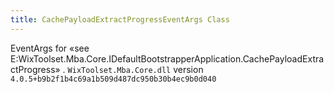 ```yaml
---
title: CachePayloadExtractProgressEventArgs Class
---
```

EventArgs for «see E:WixToolset.Mba.Core.IDefaultBootstrapperApplication.CachePayloadExtractProgress» .
`WixToolset.Mba.Core.dll` version `4.0.5+b9b2f1b4c69a1b509d487dc950b30b4ec9b0d040`
